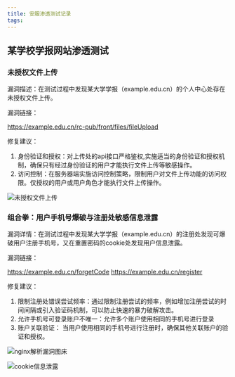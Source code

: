 ```yaml
---
title: 安服渗透测试记录
tags:
---
```



## 某学校学报网站渗透测试

### 未授权文件上传

漏洞描述：在测试过程中发现某大学学报（example.edu.cn）的个人中心处存在未授权文件上传。

漏洞链接：

https://example.edu.cn/rc-pub/front/files/fileUpload

修复建议：

1. 身份验证和授权：对上传处的api接口严格鉴权,实施适当的身份验证和授权机制，确保只有经过身份验证的用户才能执行文件上传等敏感操作。
2. 访问控制：在服务器端实施访问控制策略，限制用户对文件上传功能的访问权限。仅授权的用户或用户角色才能执行文件上传操作。

![未授权文件上传](https://pic.imgdb.cn/item/64a78c9c1ddac507ccfd1098.jpg)

### 组合拳：用户手机号爆破与注册处敏感信息泄露

漏洞详情：在测试过程中发现某大学学报（example.edu.cn）的注册处发现可爆破用户注册手机号，又在重置密码的cookie处发现用户信息泄露。

漏洞链接：

https://example.edu.cn/forgetCode
https://example.edu.cn/register

修复建议：

1. 限制注册处错误尝试频率：通过限制注册尝试的频率，例如增加注册尝试的时间间隔或引入验证码机制，可以防止快速的暴力破解攻击。
2. 允许手机号可登录账户不唯一：允许多个账户使用相同的手机号进行登录
3. 账户关联验证： 当用户使用相同的手机号进行注册时，确保其他关联账户的验证和授权。

![nginx解析漏洞图床](https://pic.imgdb.cn/item/64a78c9c1ddac507ccfd10a7.jpg)

![cookie信息泄露](https://pic.imgdb.cn/item/64a78c9c1ddac507ccfd10be.jpg)
